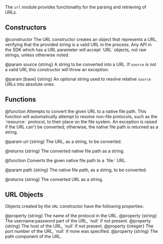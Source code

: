 <!-- contributed by Atul Varma [atul@mozilla.com]  -->
<!-- edited by Noelle Murata [fiveinchpixie@gmail.com]  -->


The `url` module provides functionality for the parsing and retrieving of URLs.

## Constructors ##

<api name="URL">
@constructor
  The URL constructor creates an object that represents a URL,  verifying that
  the provided string is a valid URL in the process.  Any API in the SDK which
  has a URL parameter will accept `URL` objects, not raw strings, unless
  otherwise noted.

@param source {string}
  A string to be converted into a URL. If `source` is not a valid URI, this
  constructor will throw an exception.

@param [base] {string}
  An optional string used to resolve relative `source` URLs into absolute ones.
</api>


## Functions ##

<api name="toFilename">
@function
  Attempts to convert the given URL to a native file path.  This function will
  automatically attempt to resolve non-file protocols, such as the `resource:`
  protocol, to their place on the file system. An exception is raised if the URL
  can't be converted; otherwise, the native file path is returned as a string.

@param url {string}
  The URL, as a string, to be converted.

@returns {string}
  The converted native file path as a string.
</api>

<api name="fromFilename">
@function
  Converts the given native file path to a `file:` URL.

@param path {string}
  The native file path, as a string, to be converted.

@returns {string}
  The converted URL as a string.
</api>


## URL Objects ##

Objects created by the `URL` constructor have the following properties:

<api name="scheme">
@property {string}
  The name of the protocol in the URL.
</api>

<api name="userPass">
@property {string}
  The username:password part of the URL, `null` if not present.
</api>

<api name="host">
@property {string}
  The host of the URL, `null` if not present.
</api>

<api name="port">
@property {integer}
  The port number of the URL, `null` if none was specified.
</api>

<api name="path">
@property {string}
  The path component of the URL.
</api>
